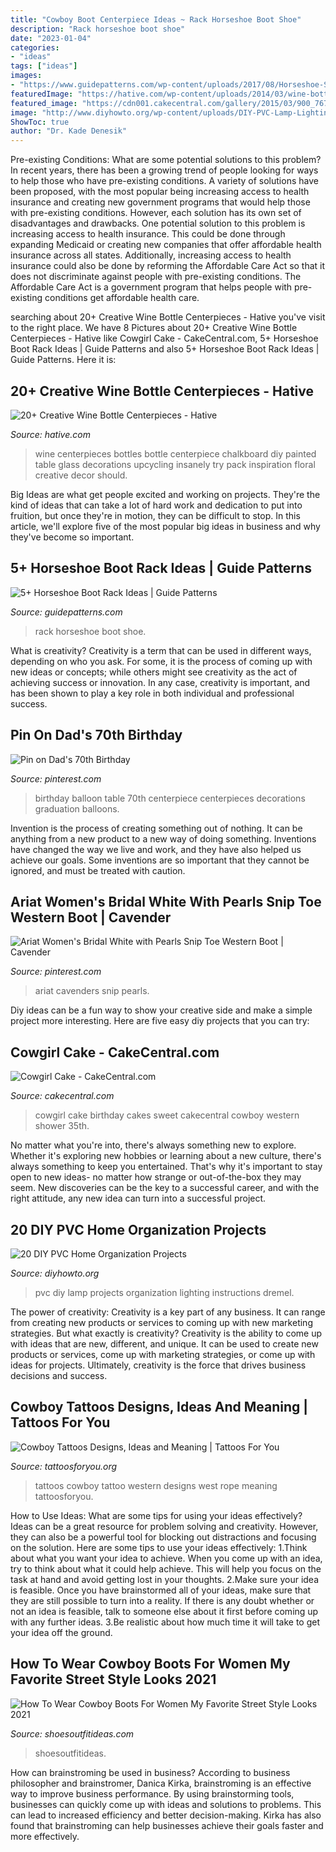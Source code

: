 ```yaml
---
title: "Cowboy Boot Centerpiece Ideas ~ Rack Horseshoe Boot Shoe"
description: "Rack horseshoe boot shoe"
date: "2023-01-04"
categories:
- "ideas"
tags: ["ideas"]
images:
- "https://www.guidepatterns.com/wp-content/uploads/2017/08/Horseshoe-Shoe-Rack-300x225.jpg"
featuredImage: "https://hative.com/wp-content/uploads/2014/03/wine-bottle-centerpieces/8-chalkboard-painted-centerpiece.jpg"
featured_image: "https://cdn001.cakecentral.com/gallery/2015/03/900_767575ol6r_cowgirl-cake.jpg"
image: "http://www.diyhowto.org/wp-content/uploads/DIY-PVC-Lamp-Lighting-20-PVC-Home-Organization-and-Storage-Projects.jpg"
ShowToc: true
author: "Dr. Kade Denesik"
---
```



Pre-existing Conditions: What are some potential solutions to this problem?
In recent years, there has been a growing trend of people looking for ways to help those who have pre-existing conditions. A variety of solutions have been proposed, with the most popular being increasing access to health insurance and creating new government programs that would help those with pre-existing conditions. However, each solution has its own set of disadvantages and drawbacks. One potential solution to this problem is increasing access to health insurance. This could be done through expanding Medicaid or creating new companies that offer affordable health insurance across all states. Additionally, increasing access to health insurance could also be done by reforming the Affordable Care Act so that it does not discriminate against people with pre-existing conditions. The Affordable Care Act is a government program that helps people with pre-existing conditions get affordable health care.

	

		
searching about 20+ Creative Wine Bottle Centerpieces - Hative you've visit to the right place. We have 8 Pictures about 20+ Creative Wine Bottle Centerpieces - Hative like Cowgirl Cake - CakeCentral.com, 5+ Horseshoe Boot Rack Ideas | Guide Patterns and also 5+ Horseshoe Boot Rack Ideas | Guide Patterns. Here it is:
		
    
## 20+ Creative Wine Bottle Centerpieces - Hative

<img loading=lazy src="https://hative.com/wp-content/uploads/2014/03/wine-bottle-centerpieces/8-chalkboard-painted-centerpiece.jpg" onerror="this.onerror=null;this.src='https://tse1.mm.bing.net/th?id=OIP.2kGSAvkYI_40UmJ4hzTy4wHaLi&amp;pid=15.1';" alt="20+ Creative Wine Bottle Centerpieces - Hative">

_Source: hative.com_

>wine centerpieces bottles bottle centerpiece chalkboard diy painted table glass decorations upcycling insanely try pack inspiration floral creative decor should. 

	

Big Ideas are what get people excited and working on projects. They're the kind of ideas that can take a lot of hard work and dedication to put into fruition, but once they're in motion, they can be difficult to stop. In this article, we'll explore five of the most popular big ideas in business and why they've become so important.

    
## 5+ Horseshoe Boot Rack Ideas | Guide Patterns

<img loading=lazy src="https://www.guidepatterns.com/wp-content/uploads/2017/08/Horseshoe-Shoe-Rack-300x225.jpg" onerror="this.onerror=null;this.src='https://tse1.mm.bing.net/th?id=OIP.kgLH-sDXnbfY1la-ryRNOAEgDY&amp;pid=15.1';" alt="5+ Horseshoe Boot Rack Ideas | Guide Patterns">

_Source: guidepatterns.com_

>rack horseshoe boot shoe. 

	

What is creativity?
Creativity is a term that can be used in different ways, depending on who you ask. For some, it is the process of coming up with new ideas or concepts; while others might see creativity as the act of achieving success or innovation. In any case, creativity is important, and has been shown to play a key role in both individual and professional success.

    
## Pin On Dad&#039;s 70th Birthday

<img loading=lazy src="https://i.pinimg.com/736x/7c/9d/42/7c9d4299807434cdf68b2e2669efe598--balloon-ideas-th-birthday.jpg" onerror="this.onerror=null;this.src='https://tse4.mm.bing.net/th?id=OIP.yAa616TNhEV41RQuIALEmQHaJ6&amp;pid=15.1';" alt="Pin on Dad&#039;s 70th Birthday">

_Source: pinterest.com_

>birthday balloon table 70th centerpiece centerpieces decorations graduation balloons. 

	

Invention is the process of creating something out of nothing. It can be anything from a new product to a new way of doing something. Inventions have changed the way we live and work, and they have also helped us achieve our goals. Some inventions are so important that they cannot be ignored, and must be treated with caution.

    
## Ariat Women&#039;s Bridal White With Pearls Snip Toe Western Boot | Cavender

<img loading=lazy src="https://i.pinimg.com/736x/d7/ea/47/d7ea47046ac22c92ff5ef3a14c2cc4d9.jpg" onerror="this.onerror=null;this.src='https://tse3.mm.bing.net/th?id=OIP.r8HXzFgaM9FQ1rD_dkJOjQAAAA&amp;pid=15.1';" alt="Ariat Women&#039;s Bridal White with Pearls Snip Toe Western Boot | Cavender">

_Source: pinterest.com_

>ariat cavenders snip pearls. 

	

Diy ideas can be a fun way to show your creative side and make a simple project more interesting. Here are five easy diy projects that you can try: 

    
## Cowgirl Cake - CakeCentral.com

<img loading=lazy src="https://cdn001.cakecentral.com/gallery/2015/03/900_767575ol6r_cowgirl-cake.jpg" onerror="this.onerror=null;this.src='https://tse3.mm.bing.net/th?id=OIP.EHerRJcBGaptkZkul-Dp9gHaJ4&amp;pid=15.1';" alt="Cowgirl Cake - CakeCentral.com">

_Source: cakecentral.com_

>cowgirl cake birthday cakes sweet cakecentral cowboy western shower 35th. 

	

No matter what you're into, there's always something new to explore. Whether it's exploring new hobbies or learning about a new culture, there's always something to keep you entertained. That's why it's important to stay open to new ideas- no matter how strange or out-of-the-box they may seem. New discoveries can be the key to a successful career, and with the right attitude, any new idea can turn into a successful project.

    
## 20 DIY PVC Home Organization Projects

<img loading=lazy src="http://www.diyhowto.org/wp-content/uploads/DIY-PVC-Lamp-Lighting-20-PVC-Home-Organization-and-Storage-Projects.jpg" onerror="this.onerror=null;this.src='https://tse4.mm.bing.net/th?id=OIP.a-2Rse-eDW5cD1D_1I6mAAHaNQ&amp;pid=15.1';" alt="20 DIY PVC Home Organization Projects">

_Source: diyhowto.org_

>pvc diy lamp projects organization lighting instructions dremel. 

	

The power of creativity:
Creativity is a key part of any business. It can range from creating new products or services to coming up with new marketing strategies. But what exactly is creativity?
Creativity is the ability to come up with ideas that are new, different, and unique. It can be used to create new products or services, come up with marketing strategies, or come up with ideas for projects. Ultimately, creativity is the force that drives business decisions and success.

    
## Cowboy Tattoos Designs, Ideas And Meaning | Tattoos For You

<img loading=lazy src="https://www.tattoosforyou.org/wp-content/uploads/2016/03/Western-Cowboy-Tattoos.jpg" onerror="this.onerror=null;this.src='https://tse4.mm.bing.net/th?id=OIP.4WgoaN5RgsW7NZeLHdZaLwHaJ4&amp;pid=15.1';" alt="Cowboy Tattoos Designs, Ideas and Meaning | Tattoos For You">

_Source: tattoosforyou.org_

>tattoos cowboy tattoo western designs west rope meaning tattoosforyou. 

	

How to Use Ideas: What are some tips for using your ideas effectively?
Ideas can be a great resource for problem solving and creativity. However, they can also be a powerful tool for blocking out distractions and focusing on the solution. Here are some tips to use your ideas effectively:
1.Think about what you want your idea to achieve. When you come up with an idea, try to think about what it could help achieve. This will help you focus on the task at hand and avoid getting lost in your thoughts.
2.Make sure your idea is feasible. Once you have brainstormed all of your ideas, make sure that they are still possible to turn into a reality. If there is any doubt whether or not an idea is feasible, talk to someone else about it first before coming up with any further ideas.
3.Be realistic about how much time it will take to get your idea off the ground.

    
## How To Wear Cowboy Boots For Women My Favorite Street Style Looks 2021

<img loading=lazy src="http://shoesoutfitideas.com/wp-content/uploads/2020/02/cowboy-boots-with-dark-floral-dress.jpg" onerror="this.onerror=null;this.src='https://tse3.mm.bing.net/th?id=OIP.sJBL5Ay_wHyHPhF2zyZU0AHaLH&amp;pid=15.1';" alt="How To Wear Cowboy Boots For Women My Favorite Street Style Looks 2021">

_Source: shoesoutfitideas.com_

>shoesoutfitideas. 

	

How can brainstroming be used in business?
According to business philosopher and brainstromer, Danica Kirka, brainstroming is an effective way to improve business performance. By using brainstorming tools, businesses can quickly come up with ideas and solutions to problems. This can lead to increased efficiency and better decision-making. Kirka has also found that brainstroming can help businesses achieve their goals faster and more effectively.

